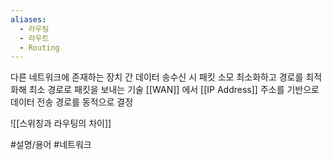 ```yaml
---
aliases:
  - 라우팅
  - 라우트
  - Routing
---
```

다른 네트워크에 존재하는 장치 간 데이터 송수신 시 패킷 소모 최소화하고 경로를 최적화해 최소 경로로 패킷을 보내는 기술
[[WAN]] 에서 [[IP Address]] 주소를 기반으로 데이터 전송 경로를 동적으로 결정

![[스위칭과 라우팅의 차이]]

#설명/용어 #네트워크 